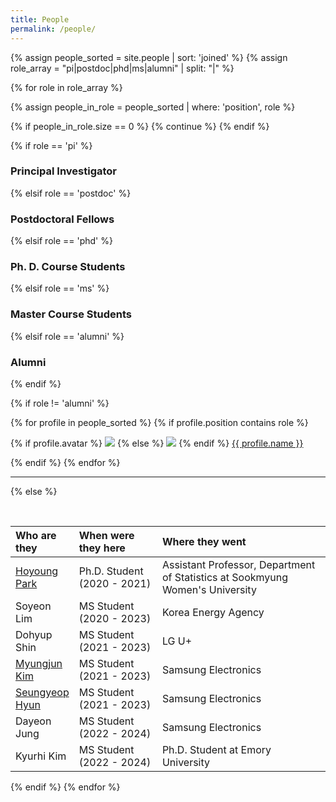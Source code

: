 ```yaml
---
title: People
permalink: /people/
---
```


{% assign people_sorted = site.people | sort: 'joined' %}
{% assign role_array = "pi|postdoc|phd|ms|alumni" | split: "|" %}

{% for role in role_array %}

{% assign people_in_role = people_sorted | where: 'position', role %}

<!-- Skip section if there's nobody -->
{% if people_in_role.size == 0 %}
  {% continue %}
{% endif %}

<div class="pos_header">
{% if role == 'pi' %}
<h3>Principal Investigator</h3>
{% elsif role == 'postdoc' %}
<h3>Postdoctoral Fellows</h3>
{% elsif role == 'phd' %}
<h3>Ph. D. Course Students</h3>
{% elsif role == 'ms' %}
<h3>Master Course Students</h3>
{% elsif role == 'alumni' %}
<h3>Alumni</h3>
{% endif %}
</div>

{% if role != 'alumni' %}
<div class="content list people">
  {% for profile in people_sorted %}
    {% if profile.position contains role %}
      <div class="list-item-people">
        <p class="list-post-title">
          {% if profile.avatar %}
            <a href="{{ site.baseurl }}{{ profile.url }}"><img class="profile-thumbnail" src="{{site.baseurl}}/images/people/{{profile.avatar}}"></a>
          {% else %}
            <a href="{{ site.baseurl }}{{ profile.url }}"><img class="profile-thumbnail" src="http://evansheline.com/wp-content/uploads/2011/02/facebook-Storm-Trooper.jpg"></a>
          {% endif %}
          <a class="name" href="{{ site.baseurl }}{{ profile.url }}">{{ profile.name }}</a>
        </p>
      </div>    
    {% endif %}
  {% endfor %}
</div>
<hr>

{% else %}

<br>

<style>
table th:first-of-type {
    width: 18%;
}
table th:nth-of-type(2) {
    width: 27%;
}
table th:nth-of-type(3) {
    width: 55%;
}
</style>

| Who are they | When were they here | Where they went |
| :------------- |:-------------| :----------|
| [Hoyoung Park](https://sites.google.com/view/hoyoung-park/home?authuser=0) | Ph.D. Student (2020 - 2021) | Assistant Professor, Department of Statistics at Sookmyung Women's University |
| Soyeon Lim | MS Student (2020 - 2023) | Korea Energy Agency |
| Dohyup Shin | MS Student (2021 - 2023) | LG U+ |
| [Myungjun Kim](https://j0shuajun.github.io/) | MS Student (2021 - 2023) | Samsung Electronics |
| [Seungyeop Hyun](https://hsy5830.github.io/) | MS Student (2021 - 2023) | Samsung Electronics |
| Dayeon Jung | MS Student (2022 - 2024) | Samsung Electronics |
| Kyurhi Kim | MS Student (2022 - 2024) | Ph.D. Student at Emory University |

<!-- | Who are they | When were they here | Where they went |
| :------------- |:-------------| :----------|
| [Hoyoung Park](http://hdmtlab.github.io/people/hoyoung_park/index.html) | Ph.D. Student (2020 - 2021) | Assistant Professor, Department of Statistics at Sookmyung Women's University |
| [Soyeon Lim](http://hdmtlab.github.io/people/soyeon_lim/index.html) | MS Student (2020 - 2023) | |
| [Dohyup Shin](http://hdmtlab.github.io/people/dohyup_shin/index.html) | MS Student (2021 - 2023) | LG U+ |
| [Myungjun Kim](http://hdmtlab.github.io/people/myungjun_kim/index.html) | MS Student (2021 - 2023) | Samsung Electronics |
| [Seungyeop Hyun](https://hdmtlab.github.io/people/seungyeop_hyun/index.html) | MS Student (2021 - 2023) | Samsung Electronics |
| [Dayeon Jung](https://hdmtlab.github.io/people/dayeon_jung/index.html) | MS Student (2022 - 2024) | Samsung Electronics |
| [Kyurhi Kim](https://hdmtlab.github.io/people/kyurhi_kim/index.html) | MS Student (2022 - 2024) | Ph.D. Student at Emory University | -->
{% endif %}
{% endfor %}